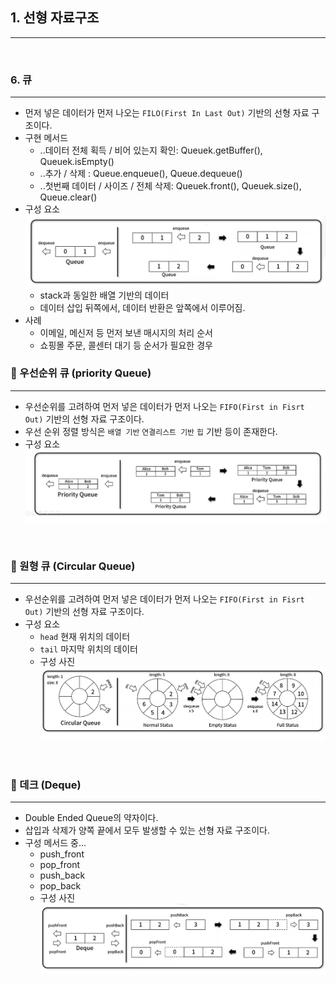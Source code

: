 ## 1. 선형 자료구조

---

<br>

### **6. 큐**

---

- 먼저 넣은 데이터가 먼저 나오는 `FILO(First In Last Out)` 기반의 선형 자료 구조이다.
- 구현 메서드
  - ..데이터 전체 획득 / 비어 있는지 확인: Queuek.getBuffer(), Queuek.isEmpty()
  - ..추가 / 삭제 : Queue.enqueue(), Queue.dequeue()
  - ..첫번째 데이터 / 사이즈 / 전체 삭제: Queuek.front(), Queuek.size(), Queue.clear()
- 구성 요소
  ![image](./queue.png)
  - stack과 동일한 배열 기반의 데이터
  - 데이터 삽입 뒤쪽에서, 데이터 반환은 앞쪽에서 이루어짐.
- 사례
  - 이메일, 메신저 등 먼저 보낸 매시지의 처리 순서
  - 쇼핑몰 주문, 콜센터 대기 등 순서가 필요한 경우
    <br>

### 📌 우선순위 큐 (priority Queue)

---

- 우선순위를 고려하여 먼저 넣은 데이터가 먼저 나오는 `FIFO(First in Fisrt Out)` 기반의 선형 자료 구조이다.
- 우선 순위 정렬 방식은 `배열 기반` `연결리스트 기반` `힙` 기반 등이 존재한다.
- 구성 요소
  ![priority_queue](./priority_queue.png)

<br>

### 📌 원형 큐 (Circular Queue)

---

- 우선순위를 고려하여 먼저 넣은 데이터가 먼저 나오는 `FIFO(First in Fisrt Out)` 기반의 선형 자료 구조이다.
- 구성 요소
  - `head` 현재 위치의 데이터
  - `tail` 마지막 위치의 데이터
  - 구성 사진
    ![circular_priority](./circular_queue.png)

<br>

### 📌 데크 (Deque)

---

- Double Ended Queue의 약자이다.
- 삽입과 삭제가 양쪽 끝에서 모두 발생할 수 있는 선형 자료 구조이다.
- 구성 메서드 중...
  - push_front
  - pop_front
  - push_back
  - pop_back
  - 구성 사진
    ![Deque](./de_queue.png)
